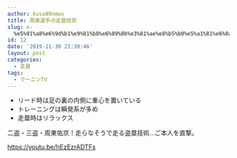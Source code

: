 ```yaml
---
author: kusa89news
title: 周東選手の走塁技術
slug: >-
  %e5%91%a8%e6%9d%b1%e9%81%b8%e6%89%8b%e3%81%ae%e8%b5%b0%e5%a1%81%e6%8a%80%e8%a1%93
id: 12
date: '2019-11-30 21:30:46'
layout: post
categories:
  - 走塁
tags:
  - クーニンTV
---
```


*   リード時は足の裏の内側に重心を置いている
*   トレーニングは瞬発系が多め
*   走塁時はリラックス

二盗・三盗・周東佑京！走らなそうで走る盗塁技術…ご本人を直撃。

https://youtu.be/hEzEzrADTFs